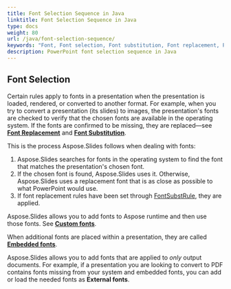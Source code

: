```yaml
---
title: Font Selection Sequence in Java
linktitle: Font Selection Sequence in Java
type: docs
weight: 80
url: /java/font-selection-sequence/
keywords: "Font, Font selection, Font substitution, Font replacement, PowerPoint presentation, Java, Aspose.Slides for PHP via Java"
description: PowerPoint font selection sequence in Java
---
```


## Font Selection

Certain rules apply to fonts in a presentation when the presentation is loaded, rendered, or converted to another format. For example, when you try to convert a presentation (its slides) to images, the presentation's fonts are checked to verify that the chosen fonts are available in the operating system. If the fonts are confirmed to be missing, they are replaced—see [**Font Replacement**](https://docs.aspose.com/slides/php-java/font-replacement/) and [**Font Substitution**](https://docs.aspose.com/slides/php-java/font-substitution/).

This is the process Aspose.Slides follows when dealing with fonts:

1. Aspose.Slides searches for fonts in the operating system to find the font that matches the presentation's chosen font. 
2. If the chosen font is found, Aspose.Slides uses it. Otherwise, Aspose.Slides uses a replacement font that is as close as possible to what PowerPoint would use. 
3. If font replacement rules have been set through [FontSubstRule](https://reference.aspose.com/slides/php-java/com.aspose.slides/fontsubstrule/), they are applied.

Aspose.Slides allows you to add fonts to Aspose runtime and then use those fonts. See [**Custom fonts**](https://docs.aspose.com/slides/php-java/custom-font/).

When additional fonts are placed within a presentation, they are called [**Embedded fonts**](https://docs.aspose.com/slides/php-java/embedded-font/).

Aspose.Slides allows you to add fonts that are applied to *only* output documents. For example, if a presentation you are looking to convert to PDF contains fonts missing from your system and embedded fonts, you can add or load the needed fonts as **External fonts**. 

